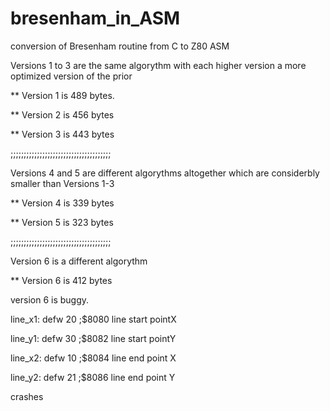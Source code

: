 # bresenham_in_ASM

conversion of Bresenham routine from C to Z80 ASM

Versions 1 to 3 are the same algorythm with each higher version a more optimized version of the prior

** Version 1 is 489 bytes.

** Version 2 is 456 bytes

** Version 3 is 443 bytes

;;;;;;;;;;;;;;;;;;;;;;;;;;;;;;;;;;;;;;

Versions 4 and 5 are different algorythms altogether which are considerbly smaller than Versions 1-3

** Version 4 is 339 bytes

** Version 5 is 323 bytes

;;;;;;;;;;;;;;;;;;;;;;;;;;;;;;;;;;;;;;

Version 6 is a different algorythm

** Version 6 is 412 bytes

<ATTENTION> version 6 is buggy.  

line_x1:	defw 20	;$8080 line start pointX

line_y1:	defw 30	;$8082 line start pointY

line_x2:	defw 10	;$8084 line end point X

line_y2:	defw 21	;$8086 line end point Y

crashes
